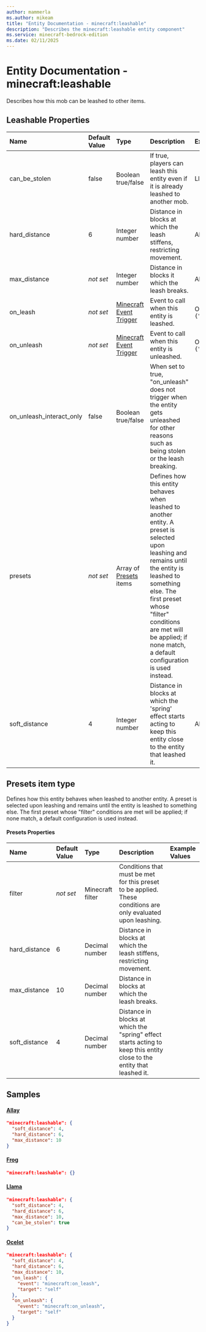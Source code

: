```yaml
---
author: mammerla
ms.author: mikeam
title: "Entity Documentation - minecraft:leashable"
description: "Describes the minecraft:leashable entity component"
ms.service: minecraft-bedrock-edition
ms.date: 02/11/2025 
---
```


# Entity Documentation - minecraft:leashable

Describes how this mob can be leashed to other items.


## Leashable Properties

|Name       |Default Value |Type |Description |Example Values |
|:----------|:-------------|:----|:-----------|:------------- |
| can_be_stolen | false | Boolean true/false | If true, players can leash this entity even if it is already leashed to another mob. | Llama: `true` | 
| hard_distance | 6 | Integer number | Distance in blocks at which the leash stiffens, restricting movement. | Allay: `6` | 
| max_distance | *not set* | Integer number | Distance in blocks it which the leash breaks. | Allay: `10` | 
| on_leash | *not set* | [Minecraft Event Trigger](../Definitions/NestedTables/triggers.md) | Event to call when this entity is leashed. | Ocelot: `{"event":"minecraft:on_leash","target":"self"}` | 
| on_unleash | *not set* | [Minecraft Event Trigger](../Definitions/NestedTables/triggers.md) | Event to call when this entity is unleashed. | Ocelot: `{"event":"minecraft:on_unleash","target":"self"}` | 
| on_unleash_interact_only | false | Boolean true/false | When set to true, "on_unleash" does not trigger when the entity gets unleashed for other reasons such as being stolen or the leash breaking. |  | 
| presets | *not set* | Array of [Presets](#presets-item-type) items | Defines how this entity behaves when leashed to another entity. A preset is selected upon leashing and remains until the entity is leashed to something else. The first preset whose "filter" conditions are met will be applied; if none match, a default configuration is used instead. |  | 
| soft_distance | 4 | Integer number | Distance in blocks at which the 'spring' effect starts acting to keep this entity close to the entity that leashed it. | Allay: `4` | 

## Presets item type
Defines how this entity behaves when leashed to another entity. A preset is selected upon leashing and remains until the entity is leashed to something else. The first preset whose "filter" conditions are met will be applied; if none match, a default configuration is used instead.


#### Presets Properties

|Name       |Default Value |Type |Description |Example Values |
|:----------|:-------------|:----|:-----------|:------------- |
| filter | *not set* | Minecraft filter | Conditions that must be met for this preset to be applied. These conditions are only evaluated upon leashing. |  | 
| hard_distance | 6 | Decimal number | Distance in blocks at which the leash stiffens, restricting movement. |  | 
| max_distance | 10 | Decimal number | Distance in blocks at which the leash breaks. |  | 
| soft_distance | 4 | Decimal number | Distance in blocks at which the "spring" effect starts acting to keep this entity close to the entity that leashed it. |  | 

## Samples

#### [Allay](https://github.com/Mojang/bedrock-samples/tree/preview/behavior_pack/entities/allay.json)


```json
"minecraft:leashable": {
  "soft_distance": 4,
  "hard_distance": 6,
  "max_distance": 10
}
```

#### [Frog](https://github.com/Mojang/bedrock-samples/tree/preview/behavior_pack/entities/frog.json)


```json
"minecraft:leashable": {}
```

#### [Llama](https://github.com/Mojang/bedrock-samples/tree/preview/behavior_pack/entities/llama.json)


```json
"minecraft:leashable": {
  "soft_distance": 4,
  "hard_distance": 6,
  "max_distance": 10,
  "can_be_stolen": true
}
```

#### [Ocelot](https://github.com/Mojang/bedrock-samples/tree/preview/behavior_pack/entities/ocelot.json)


```json
"minecraft:leashable": {
  "soft_distance": 4,
  "hard_distance": 6,
  "max_distance": 10,
  "on_leash": {
    "event": "minecraft:on_leash",
    "target": "self"
  },
  "on_unleash": {
    "event": "minecraft:on_unleash",
    "target": "self"
  }
}
```
